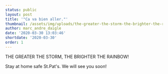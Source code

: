 ```yaml
---
status: public
layout: post
title: '"Ca va bien aller."'
thumbnail: /assets/img/uploads/the-greater-the-storm-the-brighter-the-rainbow.jpg
author: marc_andre_daigle
date: '2020-03-30 13:03:46'
shortdate: '2020-03-30'
order: 1
---
```

THE GREATER THE STORM, THE BRIGHTER THE RAINBOW!







Stay at home safe St.Pat's.  We will see you soon!